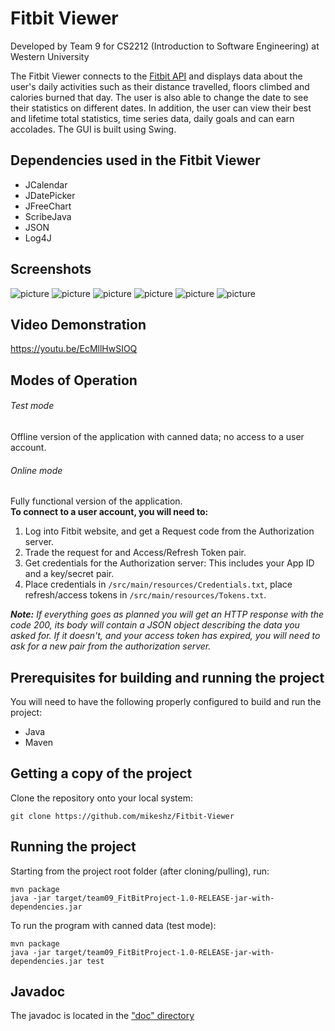 # Fitbit Viewer

Developed by Team 9 for CS2212 (Introduction to Software Engineering) at Western University

The Fitbit Viewer connects to the [Fitbit API](https://dev.fitbit.com) and displays data about the user's daily activities such as their distance travelled, floors climbed and calories burned that day. The user is also able to change the date to see their statistics on different dates. In addition, the user can view their best and lifetime total statistics, time series data, daily goals and can earn accolades. The GUI is built using Swing.

## Dependencies used in the Fitbit Viewer

* JCalendar
* JDatePicker
* JFreeChart
* ScribeJava
* JSON
* Log4J

## Screenshots

![picture](http://i.imgur.com/TFaoIgv.jpg)
![picture](http://i.imgur.com/awCxtQc.jpg)
![picture](http://i.imgur.com/AkyZLBa.jpg)
![picture](http://i.imgur.com/19bhqzx.jpg)
![picture](http://i.imgur.com/HhWJWD3.jpg)
![picture](http://i.imgur.com/pi074ks.jpg)

## Video Demonstration

https://youtu.be/EcMllHwSIOQ

## Modes of Operation
###### Test mode
Offline version of the application with canned data; no access to a user account.

###### Online mode 
Fully functional version of the application.  
__To connect to a user account, you will need to:__

1. Log into Fitbit website, and get a Request code from the Authorization server.
2. Trade the request for and Access/Refresh Token pair.
3. Get credentials for the Authorization server: This includes your App ID and a key/secret pair.
4. Place credentials in `/src/main/resources/Credentials.txt`, place refresh/access tokens in `/src/main/resources/Tokens.txt`.

*__Note:__ If everything goes as planned you will get an HTTP response with the code 200, its body will contain a JSON object describing the data you asked for. If it doesn't, and your access token has expired, you will need to ask for a new pair from the authorization server.*

## Prerequisites for building and running the project

You will need to have the following properly configured to build and run the project:
* Java
* Maven

## Getting a copy of the project

Clone the repository onto your local system:

```
git clone https://github.com/mikeshz/Fitbit-Viewer
```

## Running the project

Starting from the project root folder (after cloning/pulling), run:

```
mvn package
java -jar target/team09_FitBitProject-1.0-RELEASE-jar-with-dependencies.jar 
```

To run the program with canned data (test mode):

```
mvn package
java -jar target/team09_FitBitProject-1.0-RELEASE-jar-with-dependencies.jar test
```

## Javadoc

The javadoc is located in the ["doc" directory](https://github.com/mikeshz/Fitbit-Viewer/tree/master/doc)
